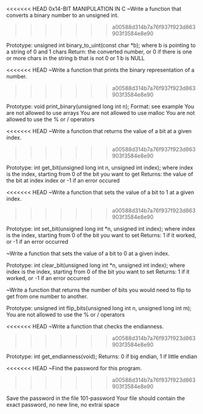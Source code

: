 <<<<<<< HEAD
0x14-BIT MANIPULATION IN C
~Write a function that converts a binary number to an unsigned int.
>>>>>>> a00588d314b7a76f937f923d863903f3584e8e90

Prototype: unsigned int binary_to_uint(const char *b);
where b is pointing to a string of 0 and 1 chars
Return: the converted number, or 0 if
there is one or more chars in the string b that is not 0 or 1
b is NULL

<<<<<<< HEAD
~Write a function that prints the binary representation of a number.
>>>>>>> a00588d314b7a76f937f923d863903f3584e8e90

Prototype: void print_binary(unsigned long int n);
Format: see example
You are not allowed to use arrays
You are not allowed to use malloc
You are not allowed to use the % or / operators

<<<<<<< HEAD
~Write a function that returns the value of a bit at a given index.
>>>>>>> a00588d314b7a76f937f923d863903f3584e8e90

Prototype: int get_bit(unsigned long int n, unsigned int index);
where index is the index, starting from 0 of the bit you want to get
Returns: the value of the bit at index index or -1 if an error occured

<<<<<<< HEAD
~Write a function that sets the value of a bit to 1 at a given index.
>>>>>>> a00588d314b7a76f937f923d863903f3584e8e90

Prototype: int set_bit(unsigned long int *n, unsigned int index);
where index is the index, starting from 0 of the bit you want to set
Returns: 1 if it worked, or -1 if an error occurred

~Write a function that sets the value of a bit to 0 at a given index.

Prototype: int clear_bit(unsigned long int *n, unsigned int index);
where index is the index, starting from 0 of the bit you want to set
Returns: 1 if it worked, or -1 if an error occurred

~Write a function that returns the number of bits you would need to flip to get from one number to another.

Prototype: unsigned int flip_bits(unsigned long int n, unsigned long int m);
You are not allowed to use the % or / operators

<<<<<<< HEAD
~Write a function that checks the endianness.
>>>>>>> a00588d314b7a76f937f923d863903f3584e8e90

Prototype: int get_endianness(void);
Returns: 0 if big endian, 1 if little endian

<<<<<<< HEAD
~Find the password for this program.
>>>>>>> a00588d314b7a76f937f923d863903f3584e8e90

Save the password in the file 101-password
Your file should contain the exact password, no new line, no extrai space
